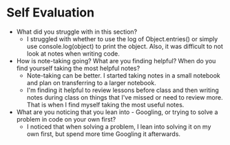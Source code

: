 # Self Evaluation

- What did you struggle with in this section?
    - I struggled with whether to use the log of Object.entries() or simply use console.log(object) to print the object. Also, it was difficult to not look at notes when writing code.
- How is note-taking going? What are you finding helpful? When do you find yourself taking the most helpful notes?
    - Note-taking can be better. I started taking notes in a small notebook and plan on transferring to a larger notebook. 
    - I'm finding it helpful to review lessons before class and then writing notes during class on things that I've missed or need to review more. That is when I find myself taking the most useful notes. 
- What are you noticing that you lean into - Googling, or trying to solve a problem in code on your own first?
    - I noticed that when solving a problem, I lean into solving it on my own first, but spend more time Googling it afterwards. 
